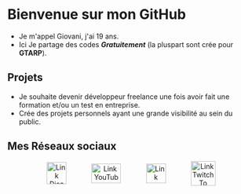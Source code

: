 # Bienvenue sur mon GitHub
- Je m'appel Giovani, j'ai 19 ans.
- Ici Je partage des codes *__Gratuitement__* (la pluspart sont crée pour **GTARP**).

## Projets
- Je souhaite devenir développeur freelance une fois avoir fait une formation et/ou un test en entreprise. 
- Crée des projets personnels ayant une grande visibilité au sein du public.

## Mes Réseaux sociaux

<p align="center">
<a href="https://discord.gg/EBfXQ94ewu" target="_blank"><img align="center" src="https://upload.wikimedia.org/wikipedia/fr/thumb/4/4f/Discord_Logo_sans_texte.svg/1818px-Discord_Logo_sans_texte.svg.png" alt="Link Discord To DakoM" height="45" width="40"/></a>   ឵ ឵   ឵ ឵   ឵ ឵     ឵ ឵   ឵ ឵   ឵ ឵  
<a href="https://www.youtube.com/c/DakoM/videos" target="_blank"><img align="center" src="https://upload.wikimedia.org/wikipedia/commons/thumb/0/09/YouTube_full-color_icon_%282017%29.svg/800px-YouTube_full-color_icon_%282017%29.svg.png" alt="Link YouTube To DakoM" height="40" width="60"/></a>   ឵ ឵   ឵ ឵   ឵ ឵     ឵ ឵   ឵ ឵   ឵ ឵  
<a href="https://www.twitch.tv/dakaum" target="_blank"><img align="center" src="https://seeklogo.com/images/T/twitch-tv-logo-51C922E0F0-seeklogo.com.png" alt="Link Twitch To DakoM" height="40" width="40"/></a>   ឵ ឵   ឵ ឵   ឵ ឵     ឵ ឵   ឵ ឵   ឵ ឵  
<a href="https://adns-fivem.fr" target="_blank"><img align="center" src="https://dunb17ur4ymx4.cloudfront.net/webstore/logos/48593a26410950aeb6e75402e283a645e75cb623.png" alt="Link Twitch To DakoM" height="50" width="50"/></a>
</p>
